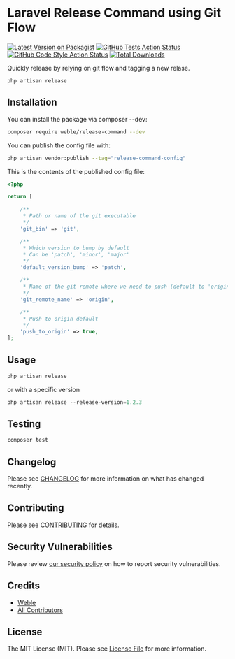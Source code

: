 # Laravel Release Command using Git Flow

[![Latest Version on Packagist](https://img.shields.io/packagist/v/weble/release-command.svg?style=flat-square)](https://packagist.org/packages/weble/release-command)
[![GitHub Tests Action Status](https://img.shields.io/github/actions/workflow/status/weble/release-command/run-tests.yml?branch=main&label=tests&style=flat-square)](https://github.com/weble/release-command/actions?query=workflow%3Arun-tests+branch%3Amain)
[![GitHub Code Style Action Status](https://img.shields.io/github/actions/workflow/status/weble/release-command/fix-php-code-style-issues.yml?branch=main&label=code%20style&style=flat-square)](https://github.com/weble/release-command/actions?query=workflow%3A"Fix+PHP+code+style+issues"+branch%3Amain)
[![Total Downloads](https://img.shields.io/packagist/dt/weble/release-command.svg?style=flat-square)](https://packagist.org/packages/weble/release-command)

Quickly release by relying on git flow and tagging a new relase.

```php artisan release```

## Installation

You can install the package via composer --dev:

```bash
composer require weble/release-command --dev
```

You can publish the config file with:

```bash
php artisan vendor:publish --tag="release-command-config"
```

This is the contents of the published config file:

```php
<?php

return [

    /**
     * Path or name of the git executable
     */
    'git_bin' => 'git',

    /**
     * Which version to bump by default
     * Can be 'patch', 'minor', 'major'
     */
    'default_version_bump' => 'patch',

    /**
     * Name of the git remote where we need to push (default to 'origin')
     */
    'git_remote_name' => 'origin',

    /**
     * Push to origin default
     */
    'push_to_origin' => true,
];

```

## Usage

```php
php artisan release
```

or with a specific version

```php
php artisan release --release-version=1.2.3
```

## Testing

```bash
composer test
```

## Changelog

Please see [CHANGELOG](CHANGELOG.md) for more information on what has changed recently.

## Contributing

Please see [CONTRIBUTING](CONTRIBUTING.md) for details.

## Security Vulnerabilities

Please review [our security policy](../../security/policy) on how to report security vulnerabilities.

## Credits

- [Weble](https://github.com/Weble)
- [All Contributors](../../contributors)

## License

The MIT License (MIT). Please see [License File](LICENSE.md) for more information.
